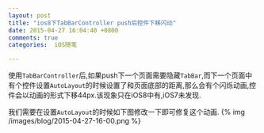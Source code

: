 ```yaml
---
layout: post
title: "ios8下TabBarController push后控件下移闪动"
date: 2015-04-27 16:04:40 +0800
comments: true
categories:  iOS随笔

---
```

使用`TabBarController`后,如果push下一个页面需要隐藏`TabBar`,而下一个页面中有个控件设置`AutoLayout`的时候设置了和页面底部的距离,那么会有个闪烁动画,控件会以动画的形式下移44px.该现象只在iOS8中有,iOS7未发现.

<!--more-->
我们需要在设置`AutoLayout`的时候如下图修改一下即可修复这个动画.
{% img /images/blog/2015-04-27-16-00.png %}
